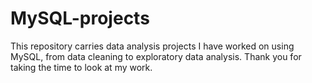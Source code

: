 # MySQL-projects
This repository carries data analysis projects I have worked on using MySQL, from data cleaning to exploratory data analysis. Thank you for taking the time to look at my work.
